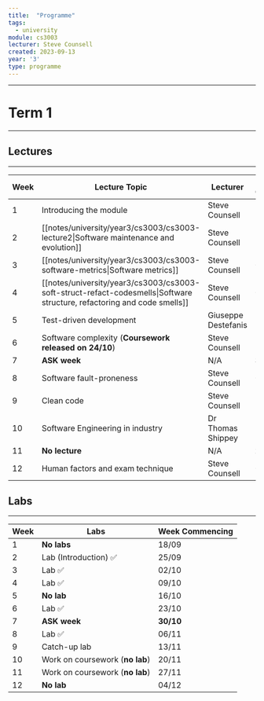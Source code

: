 ```yaml
---
title:  "Programme"
tags:
  - university
module: cs3003
lecturer: Steve Counsell
created: 2023-09-13
year: '3'
type: programme
---
```

---
# Term 1
---
## Lectures
---

| Week | Lecture Topic                                                                                                           | Lecturer            | Week Commencing |
| ---- | ----------------------------------------------------------------------------------------------------------------------- | ------------------- | --------------- |
| 1    | Introducing the module                                                                                                  | Steve Counsell      | 18/09           |
| 2    | [[notes/university/year3/cs3003/cs3003-lecture2\|Software maintenance and evolution]]                                   | Steve Counsell      | 26/09           |
| 3    | [[notes/university/year3/cs3003/cs3003-software-metrics\|Software metrics]]                                             | Steve Counsell      | 02/10           |
| 4    | [[notes/university/year3/cs3003/cs3003-soft-struct-refact-codesmells\|Software structure, refactoring and code smells]] | Steve Counsell      | 09/10           |
| 5    | Test-driven development                                                                                                 | Giuseppe Destefanis | 16/10           |
| 6    | Software complexity (**Coursework released on 24/10**)                                                                  | Steve Counsell      | 23/10           |
| 7    | **ASK week**                                                                                                            | N/A                 | **30/10**       |
| 8    | Software fault-proneness                                                                                                | Steve Counsell      | 06/11           |
| 9    | Clean code                                                                                                              | Steve Counsell      | 13/11           |
| 10   | Software Engineering in industry                                                                                        | Dr Thomas Shippey   | 20/11           |
| 11   | **No lecture**                                                                                                          | N/A                 | **27/11**       |
| 12   | Human factors and exam technique                                                                                        | Steve Counsell      | 04/12           |

## Labs
---

| Week | Labs                            | Week Commencing |
| ---- | ------------------------------- | --------------- |
| 1    | **No labs**                     | 18/09           |
| 2    | Lab (Introduction) ✅            | 25/09           |
| 3    | Lab ✅                           | 02/10           |
| 4    | Lab ✅                           | 09/10           |
| 5    | **No lab**                      | 16/10           |
| 6    | Lab ✅                           | 23/10           |
| 7    | **ASK week**                    | **30/10**       |
| 8    | Lab ✅                           | 06/11           |
| 9    | Catch-up lab                    | 13/11           |
| 10   | Work on coursework (**no lab**) | 20/11           |
| 11   | Work on coursework (**no lab**) | 27/11           |
| 12   | **No lab**                      | 04/12           |